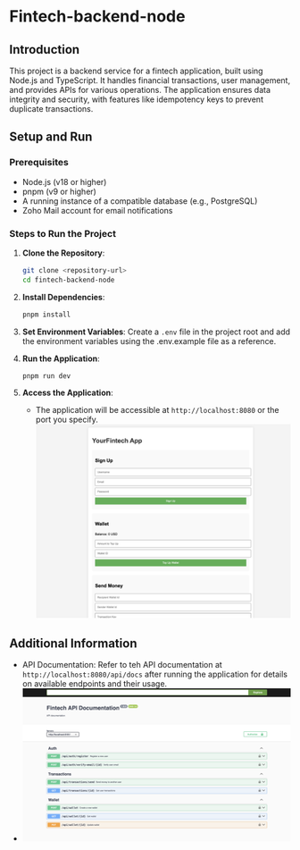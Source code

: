 # Fintech-backend-node

## Introduction
This project is a backend service for a fintech application, built using Node.js and TypeScript. It handles financial transactions, user management, and provides APIs for various operations. The application ensures data integrity and security, with features like idempotency keys to prevent duplicate transactions.

## Setup and Run

### Prerequisites
- Node.js (v18 or higher)
- pnpm (v9 or higher)
- A running instance of a compatible database (e.g., PostgreSQL)
- Zoho Mail account for email notifications

### Steps to Run the Project

1. **Clone the Repository**:
   ```bash
   git clone <repository-url>
   cd fintech-backend-node
    ```

2. **Install Dependencies**:
   ```bash
   pnpm install
   ```
   
3. **Set Environment Variables**:
    Create a `.env` file in the project root and add the environment variables using the .env.example file as a reference.
   

4. **Run the Application**:
   ```bash
   pnpm run dev
   ```
   
5. **Access the Application**:
    - The application will be accessible at `http://localhost:8080` or the port you specify.
      ![Fintech Backend](/public/application.png)

## Additional Information
- API Documentation: Refer to teh API documentation at `http://localhost:8080/api/docs` after running the application for details on available endpoints and their usage.
- ![Fintech Backend](/public/endpoints.png)


